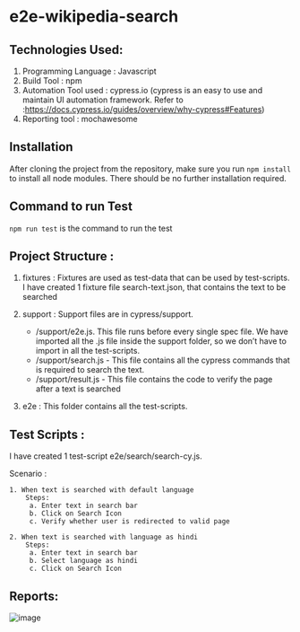 # e2e-wikipedia-search

## Technologies Used: 
1.	Programming Language : Javascript
2.	Build Tool : npm
3.	Automation Tool used : cypress.io (cypress is an easy to use and maintain UI automation framework. Refer to :https://docs.cypress.io/guides/overview/why-cypress#Features)
4.	Reporting tool : mochawesome

## Installation
After cloning the project from the repository, make sure you run `npm install` to install all node modules. There should be no further installation required.

## Command to run Test
`npm run test` is the command to run the test

## Project Structure :

1.	fixtures : Fixtures are used as test-data that can be used by test-scripts. I have created 1 fixture file search-text.json, that contains the text to be searched
2.	support :    Support files are in cypress/support.

    - /support/e2e.js.  This file runs before every single spec file. We have imported all the .js file inside the support folder, so we don’t have to import in all the test-scripts.
	- /support/search.js - This file contains all the cypress commands that is required to search the text.
	- /support/result.js - This file contains the code to verify the page after a text is searched

3. e2e : This folder contains all the test-scripts.

## Test Scripts :
  
  I have created 1 test-script e2e/search/search-cy.js.
  
  Scenario :
  
    1. When text is searched with default language
        Steps:
         a. Enter text in search bar
         b. Click on Search Icon
         c. Verify whether user is redirected to valid page
        
    2. When text is searched with language as hindi
        Steps:
         a. Enter text in search bar
         b. Select language as hindi
         c. Click on Search Icon
         
  ## Reports: 
  ![image](https://user-images.githubusercontent.com/17799801/181012964-79a96b92-4a7b-4eab-b055-0bd4e939a2e4.png)

